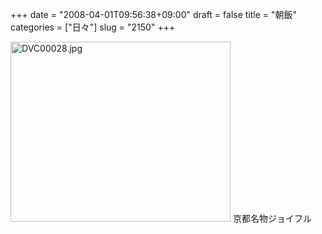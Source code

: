 +++
date = "2008-04-01T09:56:38+09:00"
draft = false
title = "朝飯"
categories = ["日々"]
slug = "2150"
+++

<img alt="DVC00028.jpg" class="pict" height="288" src="http://ieiriblog.img.jugem.jp/20080401_438953.jpg" width="352" />
京都名物ジョイフル
